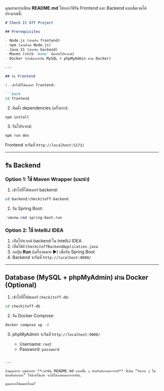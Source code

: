 คุณสามารถเขียน **README.md** ให้บอกวิธีรัน Frontend และ Backend แบบชัดเจนได้ประมาณนี้:

````markdown
# Check It Off Project

## Prerequisites

- Node.js (สำหรับ frontend)
- npm (มาพร้อม Node.js)
- Java 21 (สำหรับ backend)
- Maven (หรือใช้ `mvnw` ที่มากับโปรเจกต์)
- Docker (ถ้าต้องการรัน MySQL + phpMyAdmin ผ่าน Docker)

---

## รัน Frontend

1. เข้าไปที่โฟลเดอร์ frontend:

```bash
cd frontend
````

2. ติดตั้ง dependencies (ครั้งแรก):

```bash
npm install
```

3. รันโปรเจกต์:

```bash
npm run dev
```

Frontend จะรันที่ `http://localhost:5173/`

---

## รัน Backend

### Option 1: ใช้ Maven Wrapper (แนะนำ)

1. เข้าไปที่โฟลเดอร์ backend:

```powershell
cd backend/checkitoff-backend
```

2. รัน Spring Boot:

```powershell
.\mvnw.cmd spring-boot:run
```

### Option 2: ใช้ IntelliJ IDEA

1. เปิดโปรเจกต์ backend ใน IntelliJ IDEA
2. เปิดไฟล์ `CheckitoffBackendApplication.java`
3. กดปุ่ม **Run** (เครื่องหมาย ▶️) เพื่อรัน Spring Boot
4. Backend จะรันที่ `http://localhost:8080/`

---

## Database (MySQL + phpMyAdmin) ผ่าน Docker (Optional)

1. เข้าไปที่โฟลเดอร์ `checkitoff-db`:

```bash
cd checkitoff-db
```

2. รัน Docker Compose:

```bash
docker compose up -d
```

3. phpMyAdmin จะรันที่ `http://localhost:9000/`

   * Username: `root`
   * Password: `password`

```

---

ถ้าคุณอยาก ผมช่วยทำ **เวอร์ชัน README.md แบบสั้น ๆ สำหรับส่งงานอาจารย์** ที่เน้น “รันง่าย ๆ ไม่ต้องตั้งค่าเยอะ” ให้ด้วยได้เลย จะได้ไม่งงตอนอาจารย์รัน.  

คุณอยากให้ผมทำไหม?
```
